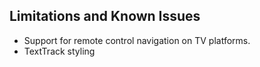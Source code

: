 ## Limitations and Known Issues

- Support for remote control navigation on TV platforms.
- TextTrack styling
